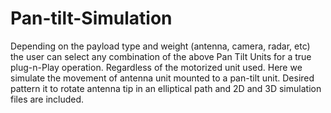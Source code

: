 # Pan-tilt-Simulation

Depending on the payload type and weight (antenna, camera, radar, etc) the user can select any combination of the above Pan Tilt Units for a true plug-n-Play operation. Regardless of the motorized unit used. Here we simulate the movement of antenna unit mounted to a pan-tilt unit. Desired pattern it to rotate antenna tip in an elliptical path and 2D and 3D simulation files are included. 
